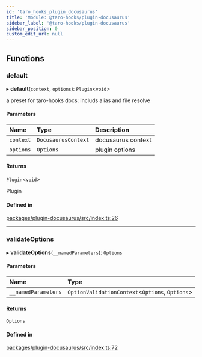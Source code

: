 ```yaml
---
id: 'taro_hooks_plugin_docusaurus'
title: 'Module: @taro-hooks/plugin-docusaurus'
sidebar_label: '@taro-hooks/plugin-docusaurus'
sidebar_position: 0
custom_edit_url: null
---
```


## Functions

### default

▸ **default**(`context`, `options`): `Plugin`<`void`\>

a preset for taro-hooks docs: includs alias and file resolve

#### Parameters

| Name      | Type                | Description        |
| :-------- | :------------------ | :----------------- |
| `context` | `DocusaurusContext` | docusaurus context |
| `options` | `Options`           | plugin options     |

#### Returns

`Plugin`<`void`\>

Plugin

#### Defined in

[packages/plugin-docusaurus/src/index.ts:26](https://github.com/innocces/taro-hooks/blob/next/packages/plugin-docusaurus/src/index.ts#L26)

---

### validateOptions

▸ **validateOptions**(`__namedParameters`): `Options`

#### Parameters

| Name                | Type                                             |
| :------------------ | :----------------------------------------------- |
| `__namedParameters` | `OptionValidationContext`<`Options`, `Options`\> |

#### Returns

`Options`

#### Defined in

[packages/plugin-docusaurus/src/index.ts:72](https://github.com/innocces/taro-hooks/blob/next/packages/plugin-docusaurus/src/index.ts#L72)
